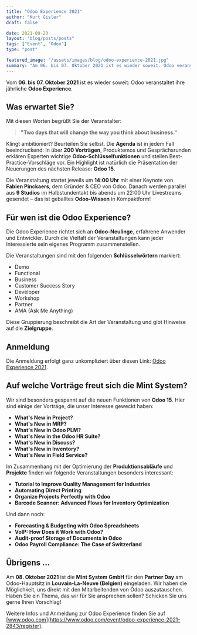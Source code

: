 ```yaml
---
title: "Odoo Experience 2021"
author: "Kurt Gisler"
draft: false

date: 2021-09-23
layout: "blog/posts/posts"
tags: ["Event", "Odoo"]
type: "post"

featured_image: "/assets/images/blog/odoo-experience-2021.jpg"
summary: "Am 06. bis 07. Oktober 2021 ist es wieder soweit. Odoo veranstaltet ihre jährliche   Odoo Experience .  Was erwartet Sie?** Mit diesen Worten begrüsst Sie der Veranstalter:  Two days that will change ..."
---
```


Vom **06. bis 07. Oktober 2021** ist es wieder soweit: Odoo veranstaltet ihre jährliche **Odoo Experience**.

## Was erwartet Sie?

Mit diesen Worten begrüßt Sie der Veranstalter:

> **"Two days that will change the way you think about business."**

Klingt ambitioniert? Beurteilen Sie selbst. Die **Agenda** ist in jedem Fall beeindruckend: In über **200 Vorträgen**, Produktemos und Gesprächsrunden erklären Experten wichtige **Odoo-Schlüsselfunktionen** und stellen Best-Practice-Vorschläge vor. Ein Highlight ist natürlich die Präsentation der Neuerungen des nächsten Release: **Odoo 15**.

Die Veranstaltung startet jeweils um **14:00 Uhr** mit einer Keynote von **Fabien Pinckaers**, dem Gründer & CEO von Odoo. Danach werden parallel aus **9 Studios** im Halbstundentakt bis abends um 22:00 Uhr Livestreams gesendet – das ist geballtes **Odoo-Wissen** in Kompaktform!

## Für wen ist die Odoo Experience?

Die Odoo Experience richtet sich an **Odoo-Neulinge**, erfahrene Anwender und Entwickler. Durch die Vielfalt der Veranstaltungen kann jeder Interessierte sein eigenes Programm zusammenstellen.

Die Veranstaltungen sind mit den folgenden **Schlüsselwörtern** markiert:  
- Demo  
- Functional  
- Business  
- Customer Success Story  
- Developer  
- Workshop  
- Partner  
- AMA (Ask Me Anything)

Diese Gruppierung beschreibt die Art der Veranstaltung und gibt Hinweise auf die **Zielgruppe**.

## Anmeldung

Die Anmeldung erfolgt ganz unkompliziert über diesen Link: [Odoo Experience 2021](https://www.odoo.com/event/odoo-experience-2021-2843/register).

## Auf welche Vorträge freut sich die Mint System?

Wir sind besonders gespannt auf die neuen Funktionen von **Odoo 15**. Hier sind einige der Vorträge, die unser Interesse geweckt haben:

- **What's New in Project?**  
- **What's New in MRP?**  
- **What's New in Odoo PLM?**  
- **What's New in the Odoo HR Suite?**  
- **What's New in Discuss?**  
- **What's New in Inventory?**  
- **What's New in Field Service?**

Im Zusammenhang mit der Optimierung der **Produktionsabläufe** und **Projekte** finden wir folgende Veranstaltungen besonders interessant:

- **Tutorial to Improve Quality Management for Industries**  
- **Automating Direct Printing**  
- **Organize Projects Perfectly with Odoo**  
- **Barcode Scanner: Advanced Flows for Inventory Optimization**

Und dann noch:

- **Forecasting & Budgeting with Odoo Spreadsheets**  
- **VoIP: How Does it Work with Odoo?**  
- **Audit-proof Storage of Documents in Odoo**  
- **Odoo Payroll Compliance: The Case of Switzerland**

## Übrigens …

Am **08. Oktober 2021** ist die **Mint System GmbH** für den **Partner Day** am Odoo-Hauptsitz in **Louvain-La-Neuve (Belgien)** eingeladen. Wir haben die Möglichkeit, uns direkt mit den Mitarbeitenden von Odoo auszutauschen. Haben Sie ein Thema, das wir für Sie ansprechen sollen? Schicken Sie uns gerne Ihren Vorschlag!


Weitere Infos und Anmeldung zur Odoo Experience finden Sie auf [www.odoo.com](https://www.odoo.com/event/odoo-experience-2021-2843/register).
